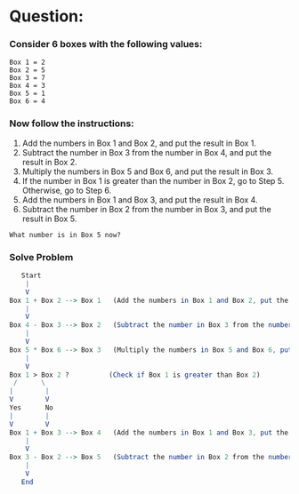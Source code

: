 # Question:

### Consider 6 boxes with the following values:

```text
Box 1 = 2
Box 2 = 5
Box 3 = 7
Box 4 = 3
Box 5 = 1
Box 6 = 4
```

### Now follow the instructions:

1. Add the numbers in Box 1 and Box 2, and put the result in Box 1.
2. Subtract the number in Box 3 from the number in Box 4, and put the result in Box 2.
3. Multiply the numbers in Box 5 and Box 6, and put the result in Box 3.
4. If the number in Box 1 is greater than the number in Box 2, go to Step 5. Otherwise, go to Step 6.
5. Add the numbers in Box 1 and Box 3, and put the result in Box 4.
6. Subtract the number in Box 2 from the number in Box 3, and put the result in Box 5.

`What number is in Box 5 now?`

### Solve Problem

```mathematica
   Start
    |
    V
Box 1 + Box 2 --> Box 1   (Add the numbers in Box 1 and Box 2, put the result in Box 1)
    |
    V
Box 4 - Box 3 --> Box 2   (Subtract the number in Box 3 from the number in Box 4, put the result in Box 2)
    |
    V
Box 5 * Box 6 --> Box 3   (Multiply the numbers in Box 5 and Box 6, put the result in Box 3)
    |
    V
Box 1 > Box 2 ?          (Check if Box 1 is greater than Box 2)
 /      \
|        |
V        V
Yes      No
|        |
V        V
Box 1 + Box 3 --> Box 4   (Add the numbers in Box 1 and Box 3, put the result in Box 4)
    |
    V
Box 3 - Box 2 --> Box 5   (Subtract the number in Box 2 from the number in Box 3, put the result in Box 5)
    |
    V
   End
```